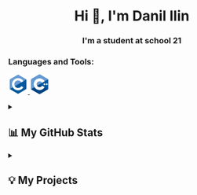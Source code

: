 <h1 align="center">Hi 👋, I'm Danil Ilin</h1>
<h3 align="center">I'm a student at school 21</h3>

<!-- <h3 align="left">Connect with me:</h3> -->
<!-- <p align="left"> -->
<!-- </p> -->
<h3 align="left">Languages and Tools:</h3>
<p align="left"> <a href=" target="_blank" rel="noreferrer"> <img src="https://raw.githubusercontent.com/devicons/devicon/master/icons/c/c-original.svg" alt="c" width="40" height="40"/> </a> <a href="" target="_blank" rel="noreferrer"> <img src="https://raw.githubusercontent.com/devicons/devicon/master/icons/cplusplus/cplusplus-original.svg" alt="cplusplus" width="40" height="40"/> </a> 
</p>

<details> 
  <summary><h2>📊 My GitHub Stats</h2></summary>
<div align="center">
  <img src="https://github-readme-stats.vercel.app/api?hide_title=true&hide_rank=false&show_icons=true&include_all_commits=true&count_private=true&disable_animations=false&theme=github_dark&locale=en&hide_border=true&username=freiqq" height="150"  alt="stats graph"  />
  <img src="https://github-readme-stats.vercel.app/api/top-langs?locale=en&hide_title=false&layout=compact&card_width=310&langs_count=6&theme=github_dark&hide_border=true&username=freiqq" height="150" alt="languages graph"  />
</div>

<br />

[![Ashutosh's github activity graph](https://activity-graph.herokuapp.com/graph?username=freiqq&theme=github-dark&hide_border=true&hide_title=true)](https://github.com/ashutosh00710/github-readme-activity-graph)
</details>

<details> 
  <summary><h2>💡 My Projects </h2></summary>

| Project name                                                                                                                                                                               | Description                                                                                                                                                                                                                                                                                                          |
|--------------------------------------------------------------------------------------------------------------------------------------------------------------------------------------------|----------------------------------------------------------------------------------------------------------------------------------------------------------------------------------------------------------------------------------------------------------------------------------------------------------------------|
| [![Readme Card](https://github-readme-stats.vercel.app/api/pin/?username=freiqq&repo=containers&show_owner=true&theme=github_dark&hide_border=true)](https://github.com/freiqq/containers) | As part of this project, I wrote my own library that implements<br/>the main standard C++ container classes: list, map, queue, set,<br/>stack, and vector. The implementation provides a full set of<br/>standard methods and attributes for working with elements,<br/>container occupancy checking, and iteration. |
|                                                                                                                                                                                            ||
| [![Readme Card](https://github-readme-stats.vercel.app/api/pin/?username=freiqq&repo=matrix&show_owner=true&theme=github_dark&hide_border=true)](https://github.com/freiqq/matrix)         | In this project, I implemented my library for processing<br/>numerical matrices in the C++ programming language.<br/>The implementation provides a set of methods that perform<br/>basic operations with matrices.                                                                                                   |

</details>
